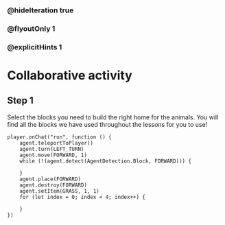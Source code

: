 ### @hideIteration true
### @flyoutOnly 1
### @explicitHints 1


# Collaborative activity

## Step 1
Select the blocks you need to build the right home for the animals. You will find all the blocks we have used throughout the lessons for you to use!


```blocks
player.onChat("run", function () {
    agent.teleportToPlayer()
    agent.turn(LEFT_TURN)
    agent.move(FORWARD, 1)
    while (!(agent.detect(AgentDetection.Block, FORWARD))) {
    	
    }
    agent.place(FORWARD)
    agent.destroy(FORWARD)
    agent.setItem(GRASS, 1, 1)
    for (let index = 0; index < 4; index++) {
    	
    }
})

``` 
